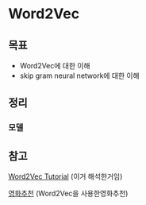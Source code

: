 # Word2Vec

## 목표
- Word2Vec에 대한 이해
- skip gram neural network에 대한 이해

## 정리

### 모델


## 참고

[Word2Vec Tutorial](http://mccormickml.com/2016/04/19/word2vec-tutorial-the-skip-gram-model/) (이거 해석한거임)

[영화추천](http://yujuwon.tistory.com/entry/word2vec%EC%9C%BC%EB%A1%9C-%EC%98%81%ED%99%94-%EC%B6%94%EC%B2%9C-%ED%95%98%EA%B8%B0) (Word2Vec을 사용한영화추천)
